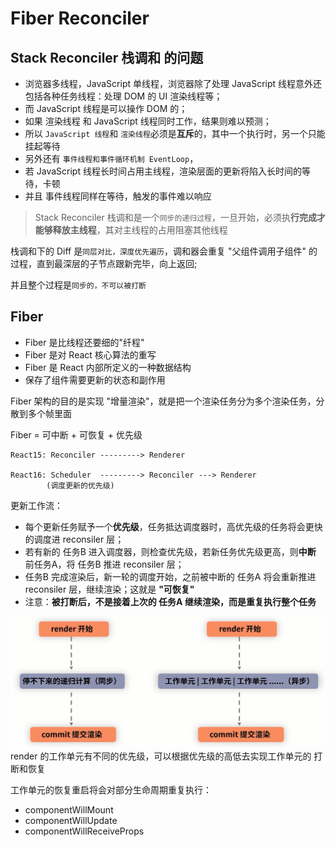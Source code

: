 # Fiber Reconciler

## Stack Reconciler 栈调和 的问题
- 浏览器多线程，JavaScript 单线程，浏览器除了处理 JavaScript 线程意外还包括各种任务线程：处理 DOM 的 UI 渲染线程等；
- 而 JavaScript 线程是可以操作 DOM 的；
- 如果 渲染线程 和 JavaScript 线程同时工作，结果则难以预测；
- 所以 `JavaScript 线程`和 `渲染线程`必须是**互斥**的，其中一个执行时，另一个只能挂起等待
- 另外还有 `事件线程和事件循环机制 EventLoop`，
- 若 JavaScript 线程长时间占用主线程，渲染层面的更新将陷入长时间的等待，卡顿
- 并且 事件线程同样在等待，触发的事件难以响应

> Stack Reconciler 栈调和是一个`同步的递归过程`，一旦开始，必须执**行完成才能够释放主线程**，其对主线程的占用阻塞其他线程

栈调和下的 Diff 是`同层对比，深度优先遍历`，调和器会重复 "父组件调用子组件" 的过程，直到最深层的子节点跟新完毕，向上返回;

并且整个过程是`同步的，不可以被打断`

## Fiber
- Fiber 是比线程还要细的"纤程"
- Fiber 是对 React 核心算法的重写
- Fiber 是 React 内部所定义的一种数据结构
- 保存了组件需要更新的状态和副作用

Fiber 架构的目的是实现 "增量渲染"，就是把一个渲染任务分为多个渲染任务，分散到多个帧里面

Fiber = 可中断 + 可恢复 + 优先级
```
React15: Reconciler ---------> Renderer

React16: Scheduler  ---------> Reconciler ---> Renderer
        (调度更新的优先级)
```

更新工作流：
- 每个更新任务赋予一个**优先级**，任务抵达调度器时，高优先级的任务将会更快的调度进 reconsiler 层；
- 若有新的 任务B 进入调度器，则检查优先级，若新任务优先级更高，则**中断** 前任务A，将 任务B 推进 reconsiler 层；
- 任务B 完成渲染后，新一轮的调度开始，之前被中断的 任务A 将会重新推进 reconsiler 层，继续渲染；这就是 **"可恢复"**
- 注意：**被打断后，不是接着上次的 任务A 继续渲染，而是重复执行整个任务**

![stack vs fiber](./pic/stack-vs-fiber.png)
render 的工作单元有不同的优先级，可以根据优先级的高低去实现工作单元的 打断和恢复

工作单元的恢复重启将会对部分生命周期重复执行：
  - componentWillMount
  - componentWillUpdate
  - componentWillReceiveProps

